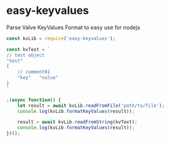 # easy-keyvalues
Parse Valve KeyValues Format to easy use for nodejs

```js
const kvLib = require('easy-keyvalues');

const kvText = `
// test object
"test"
{
    // comment01
    "key"   "value"
}
`

;(async function() {
    let result = await kvLib.readFromFile('path/to/file');
    console.log(kvLib.formatKeyValues(result));

    result = await kvLib.readFromString(kvText);
    console.log(kvLib.formatKeyValues(result));
})();
```